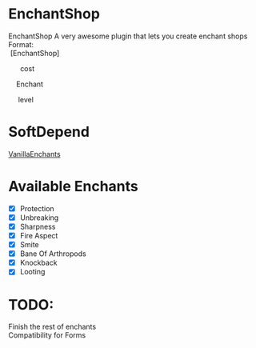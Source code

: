 # EnchantShop
EnchantShop 
A very awesome plugin that lets you create enchant shops 
Format:  
   [EnchantShop] 
   
        cost 
       
      Enchant 
      
       level

# SoftDepend
[VanillaEnchants](https://github.com/TheAz928/VanillaEnchantments/)

# Available Enchants
- [x] Protection
- [x] Unbreaking
- [x] Sharpness
- [x] Fire Aspect
- [x] Smite
- [x] Bane Of Arthropods
- [x] Knockback
- [x] Looting

# TODO:
Finish the rest of enchants
    
Compatibility for Forms
